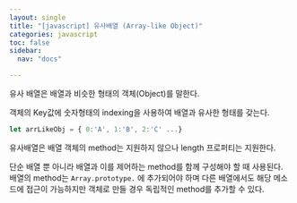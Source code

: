 ```yaml
---
layout: single
title: "[javascript] 유사배열 (Array-like Object)"
categories: javascript
toc: false
sidebar:
  nav: "docs"

---
```




유사 배열은 배열과 비슷한 형태의 객체(Object)를 말한다.

객체의 Key값에 숫자형태의 indexing을 사용하여 배열과 유사한 형태를 갖는다.

```jsx
let arrLikeObj = { 0:'A', 1:'B', 2:'C' ...}
```



유사배열은 배열 객체의 method는 지원하지 않으나 length 프로퍼티는 지원한다. 

단순 배열 뿐 아니라 배열과 이를 제어하는 method를 함께 구성해야 할 때 사용된다. 배열의 method는 `Array.prototype.` 에 추가되어야 하며 다른 배열에서도 해당 메소드에 접근이 가능하지만 객체로 만들 경우 독립적인 method를 추가할 수 있다.

